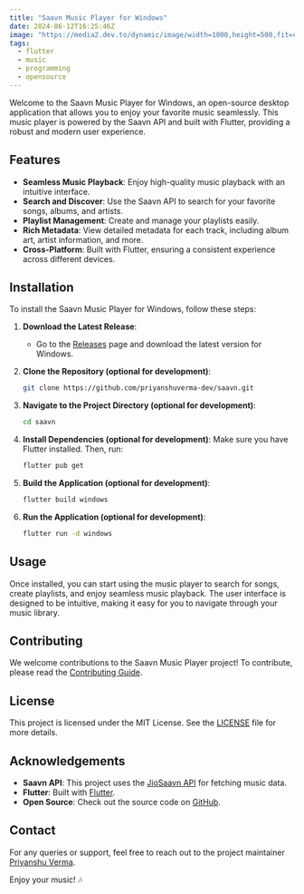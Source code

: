 ```yaml
---
title: "Saavn Music Player for Windows"
date: 2024-06-12T16:25:46Z
image: "https://media2.dev.to/dynamic/image/width=1000,height=500,fit=cover,gravity=auto,format=auto/https%3A%2F%2Fdev-to-uploads.s3.amazonaws.com%2Fuploads%2Farticles%2Flwb0pdqs3oypvjlpal3e.png"
tags:
  - flutter
  - music
  - programming
  - opensource
---
```


Welcome to the Saavn Music Player for Windows, an open-source desktop application that allows you to enjoy your favorite music seamlessly. This music player is powered by the Saavn API and built with Flutter, providing a robust and modern user experience.

## Features

- **Seamless Music Playback**: Enjoy high-quality music playback with an intuitive interface.
- **Search and Discover**: Use the Saavn API to search for your favorite songs, albums, and artists.
- **Playlist Management**: Create and manage your playlists easily.
- **Rich Metadata**: View detailed metadata for each track, including album art, artist information, and more.
- **Cross-Platform**: Built with Flutter, ensuring a consistent experience across different devices.

## Installation

To install the Saavn Music Player for Windows, follow these steps:

1. **Download the Latest Release**:
   - Go to the [Releases](https://github.com/priyanshuverma-dev/saavn/releases) page and download the latest version for Windows.

2. **Clone the Repository (optional for development)**:
   ~~~sh
   git clone https://github.com/priyanshuverma-dev/saavn.git
   ~~~

3. **Navigate to the Project Directory (optional for development)**:
   ~~~sh
   cd saavn
   ~~~

4. **Install Dependencies (optional for development)**:
   Make sure you have Flutter installed. Then, run:
   ~~~sh
   flutter pub get
   ~~~

5. **Build the Application (optional for development)**:
   ~~~sh
   flutter build windows
   ~~~

6. **Run the Application (optional for development)**:
   ~~~sh
   flutter run -d windows
   ~~~

## Usage

Once installed, you can start using the music player to search for songs, create playlists, and enjoy seamless music playback. The user interface is designed to be intuitive, making it easy for you to navigate through your music library.

## Contributing

We welcome contributions to the Saavn Music Player project! To contribute, please read the [Contributing Guide](https://github.com/priyanshuverma-dev/saavn/CONTRIBUTING.md).

## License

This project is licensed under the MIT License. See the [LICENSE](https://github.com/priyanshuverma-dev/saavn/LICENSE) file for more details.

## Acknowledgements

- **Saavn API**: This project uses the [JioSaavn API](https://github.com/sumitkolhe/jiosaavn-api) for fetching music data.
- **Flutter**: Built with [Flutter](https://github.com/priyanshuverma-dev).
- **Open Source**: Check out the source code on [GitHub](https://github.com/priyanshuverma-dev/saavn).

## Contact

For any queries or support, feel free to reach out to the project maintainer [Priyanshu Verma](https://github.com/priyanshuverma-dev).

Enjoy your music! 🎶
 